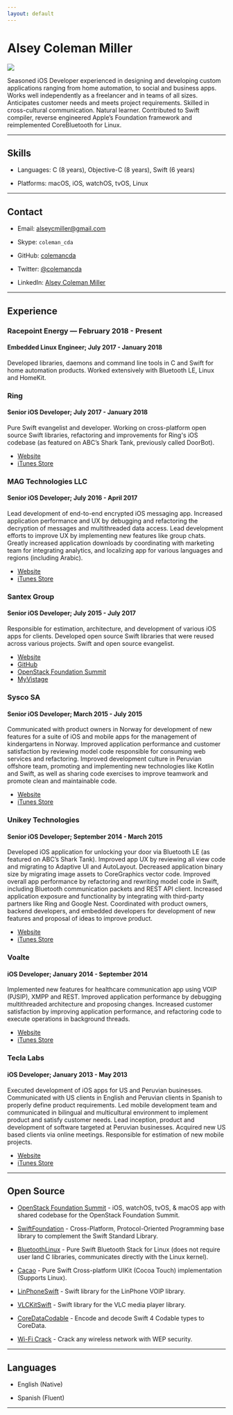 ```yaml
---
layout: default
---
```


# Alsey Coleman Miller

<img class="profile-picture" src="images/avatar.jpg">

Seasoned iOS Developer experienced in designing and developing custom applications ranging from home automation, to social and business apps. Works well independently as a freelancer and in teams of all sizes. Anticipates customer needs and meets project requirements. Skilled in cross-cultural communication. Natural learner. Contributed to Swift compiler, reverse engineered Apple’s Foundation framework and reimplemented CoreBluetooth for Linux.

----

## Skills

- Languages: C (8 years), Objective-C (8 years), Swift (6 years)

- Platforms: macOS, iOS, watchOS, tvOS, Linux

----

## Contact

* Email: [alseycmiller@gmail.com](mailto:alseycmiller@gmail.com)

* Skype: `coleman_cda`

* GitHub: [colemancda](https://github.com/colemancda)

* Twitter: [@colemancda](https://twitter.com/colemancda)

* LinkedIn: [Alsey Coleman Miller](https://www.linkedin.com/in/colemancda/)

----

## Experience

### Racepoint Energy — February 2018 - Present

#### Embedded Linux Engineer; July 2017 - January 2018

Developed libraries, daemons and command line tools in C and Swift for home automation products. Worked extensively with Bluetooth LE, Linux and HomeKit.

### Ring

#### Senior iOS Developer; July 2017 - January 2018

Pure Swift evangelist and developer. Working on cross-platform open source Swift libraries, refactoring and improvements for Ring's iOS codebase (as featured on ABC’s Shark Tank, previously called DoorBot).

- [Website](http://www.ring.com)
- [iTunes Store](https://itunes.apple.com/us/app/ring-always-home/id926252661)

### MAG Technologies LLC

#### Senior iOS Developer; July 2016 - April 2017

Lead development of end-to-end encrypted iOS messaging app. Increased application performance and UX by debugging and refactoring the decryption of messages and multithreaded data access. Lead development efforts to improve UX by implementing new features like group chats. Greatly increased application downloads by coordinating with marketing team for integrating analytics, and localizing app for various languages and regions (including Arabic).

- [Website](http://www.sayfeapp.com)
- [iTunes Store](https://itunes.apple.com/us/app/sayfe-secure-private-messenger/id1050787926)

### Santex Group

#### Senior iOS Developer; July 2015 - July 2017

Responsible for estimation, architecture, and development of various iOS apps for clients. Developed open source Swift libraries that were reused across various projects. Swift and open source evangelist.

- [Website](http://www.santexgroup.com)
- [GitHub](https://github.com/Santex-Mobile)
- [OpenStack Foundation Summit](https://github.com/OpenStack-mobile/summit-app-ios)
- [MyVistage](https://itunes.apple.com/us/app/my-vistage/id891220703)

### Sysco SA

#### Senior iOS Developer; March 2015 - July 2015

Communicated with product owners in Norway for development of new features for a suite of iOS and mobile apps for the management of kindergartens in Norway. Improved application performance and customer satisfaction by reviewing model code responsible for consuming web services and refactoring. Improved development culture in Peruvian offshore team, promoting and implementing new technologies like Kotlin and Swift, as well as sharing code exercises to improve teamwork and promote clean and maintainable code.

- [Website](https://vigilo.no)
- [iTunes Store](https://itunes.apple.com/us/app/vigilo-foresatt-barnehage/id771731428)

### Unikey Technologies

#### Senior iOS Developer; September 2014 - March 2015

Developed iOS application for unlocking your door via Bluetooth LE (as featured on ABC’s Shark Tank). Improved app UX by reviewing all view code and migrating to Adaptive UI and AutoLayout. Decreased application binary size by migrating image assets to CoreGraphics vector code. Improved overall app performance by refactoring and rewriting model code in Swift, including Bluetooth communication packets and REST API client. Increased application exposure and functionality by integrating with third-party partners like Ring and Google Nest. Coordinated with product owners, backend developers, and embedded developers for development of new features and proposal of ideas to improve product.

- [Website](http://www.unikey.com)
- [iTunes Store](https://itunes.apple.com/us/app/kevo-your-phone-is-now-your-key/id685604951)

### Voalte

#### iOS Developer; January 2014  - September 2014

Implemented new features for healthcare communication app using VOIP (PJSIP), XMPP and REST. Improved application performance by debugging multithreaded architecture and proposing changes. Increased customer satisfaction by improving application performance, and refactoring code to execute operations in background threads.

- [Website](http://www.voalte.com)
- [iTunes Store](https://itunes.apple.com/us/app/voalte-one/id350193462)

### Tecla Labs

#### iOS Developer; January 2013 - May 2013

Executed development of iOS apps for US and Peruvian businesses. Communicated with US clients in English and Peruvian clients in Spanish to properly define product requirements. Led mobile development team and communicated in bilingual and multicultural environment to implement product and satisfy customer needs. Lead inception, product and development of software targeted at Peruvian businesses. Acquired new US based clients via online meetings. Responsible for estimation of new mobile projects.

- [Website](http://www.teclalabs.com)
- [iTunes Store](https://itunes.apple.com/gb/app/aldo-co.-encuentra-tu-anillo/id648603114)

----

## Open Source

- [OpenStack Foundation Summit](https://github.com/OpenStack-mobile/summit-app-ios) - iOS, watchOS, tvOS, & macOS app with shared codebase for the OpenStack Foundation Summit.

- [SwiftFoundation](https://github.com/PureSwift/SwiftFoundation ) - Cross-Platform, Protocol-Oriented Programming base library to complement the Swift Standard Library.

- [BluetoothLinux](https://github.com/PureSwift/BluetoothLinux) - Pure Swift Bluetooth Stack for Linux (does not require user land C libraries, communicates directly with the Linux kernel).

- [Cacao](https://github.com/PureSwift/Cacao) - Pure Swift Cross-platform UIKit (Cocoa Touch) implementation (Supports Linux).

- [LinPhoneSwift](https://github.com/colemancda/LinPhoneSwift) - Swift library for the LinPhone VOIP library.

- [VLCKitSwift](https://github.com/colemancda/VLCKitSwift) - Swift library for the VLC media player library.

- [CoreDataCodable](https://github.com/colemancda/CoreDataCodable) - Encode and decode Swift 4 Codable types to CoreData.

- [Wi-Fi Crack](https://github.com/colemancda/Wi-Fi-Crack) - Crack any wireless network with WEP security.

----

## Languages

- English (Native)

- Spanish (Fluent)

--- 

